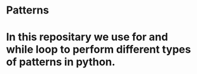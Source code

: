 # Patterns
# In this repositary we use for and while loop to perform different types of patterns in python.
